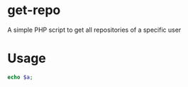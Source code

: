# get-repo
A simple PHP script to get all repositories of a specific user
# Usage
```php 
echo $a;

```
